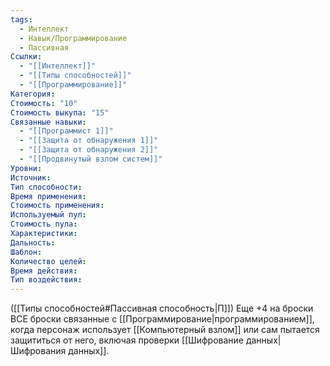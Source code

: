```yaml
---
tags:
  - Интеллект
  - Навык/Программирование
  - Пассивная
Ссылки:
  - "[[Интеллект]]"
  - "[[Типы способностей]]"
  - "[[Программирование]]"
Категория: 
Стоимость: "10"
Стоимость выкупа: "15"
Связанные навыки:
  - "[[Программист 1]]"
  - "[[Защита от обнаружения 1]]"
  - "[[Защита от обнаружения 2]]"
  - "[[Продвинутый взлом систем]]"
Уровни:
Источник:
Тип способности:
Время применения:
Стоимость применения:
Используемый пул:
Стоимость пула:
Характеристики:
Дальность:
Шаблон:
Количество целей:
Время действия:
Тип воздействия:
---
```

([[Типы способностей#Пассивная способность|П]]) Еще +4 на броски ВСЕ броски связанные с [[Программирование|программированием]], когда персонаж использует [[Компьютерный взлом]] или сам пытается защититься от него, включая проверки [[Шифрование данных|Шифрования данных]]. 